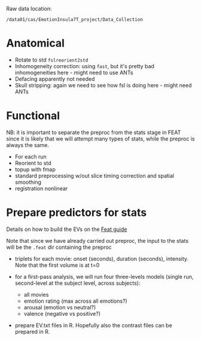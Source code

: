 Raw data location:

`/data01/cas/EmotionInsula7T_project/Data_Collection`

# Anatomical
- Rotate to std `fslreorient2std`
- Inhomogeneity correction: using `fast`, but it's pretty bad inhomogeneities here - might need to use ANTs
- Defacing apparently not needed
- Skull stripping: again we need to see how fsl is doing here - might need ANTs

# Functional
NB: it is important to separate the preproc from the stats stage in FEAT since it is likely that we will attempt many types of stats, while the preproc is always the same.

- For each run
- Reorient to std
- topup with fmap
- standard preprocessing w/out slice timing correction and spatial smoothing
- registration nonlinear

# Prepare predictors for stats
Details on how to build the EVs on the [Feat guide](https://fsl.fmrib.ox.ac.uk/fsl/fslwiki/FEAT/UserGuide#EVs)

Note that since we have already carried out preproc, the input to the stats will be the `.feat` dir containing the preproc

- triplets for each movie: onset (seconds), duration (seconds), intensity. Note that the first volume is at t=0

- for a first-pass analysis, we will run four three-levels models (single run, second-level at the subject level, across subjects):
    - all movies 
    - emotion rating (max across all emotions?)
    - arousal (emotion vs neutral?)
    - valence (negative vs positive?)

- prepare EV.txt files in R. Hopefully also the contrast files can be prepared in R.